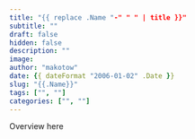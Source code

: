 ```yaml
---
title: "{{ replace .Name "-" " " | title }}"
subtitle: ""
draft: false
hidden: false
description: ""
image: 
author: "makotow"
date: {{ dateFormat "2006-01-02" .Date }}
slug: "{{.Name}}"
tags: ["", ""]
categories: ["", ""]
---
```


Overview here
